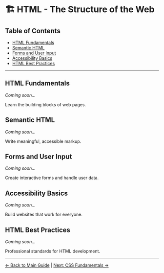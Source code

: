 # 🏗️ HTML - The Structure of the Web

## Table of Contents
- [HTML Fundamentals](#html-fundamentals)
- [Semantic HTML](#semantic-html)
- [Forms and User Input](#forms-and-user-input)
- [Accessibility Basics](#accessibility-basics)
- [HTML Best Practices](#html-best-practices)

---

## HTML Fundamentals

*Coming soon...*

Learn the building blocks of web pages.

## Semantic HTML

*Coming soon...*

Write meaningful, accessible markup.

## Forms and User Input

*Coming soon...*

Create interactive forms and handle user data.

## Accessibility Basics

*Coming soon...*

Build websites that work for everyone.

## HTML Best Practices

*Coming soon...*

Professional standards for HTML development.

---

[← Back to Main Guide](readme.md) | [Next: CSS Fundamentals →](css-fundamentals.md)